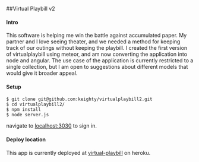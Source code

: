 ##Virtual Playbill v2

#### Intro
This software is helping me win the battle against accumulated paper. My partner and I love seeing theater, and we needed a method for keeping track of our outings without keeping the playbill. I created the first version of virtualplaybill using meteor, and am now converting the application into node and angular. The use case of the application is currently restricted to a single collection, but I am open to suggestions about different models that would give it broader appeal.

#### Setup
```
$ git clone git@github.com:keighty/virtualplaybill2.git
$ cd virtualplaybill2/
$ npm install
$ node server.js
```
navigate to [localhost:3030](http://localhost:3030/) to sign in.

#### Deploy location
This app is currently deployed at [virtual-playbill](https://virtual-playbill.herokuapp.com/) on heroku.
